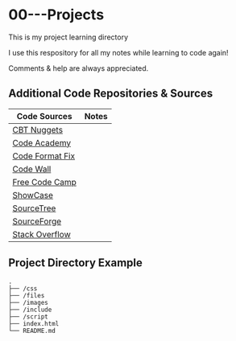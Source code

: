 # 00---Projects
This is my project learning directory

I use this respository for all my notes while learning to code again!

Comments & help are always appreciated. 

## Additional Code Repositories & Sources
| Code Sources | Notes |  
| --- | --- |  
| [CBT Nuggets](https://www.cbtnuggets.com/) |  |  
| [Code Academy](www.codecademy.com) |  |  
| [Code Format Fix](https://www.prettifyjs.net/) |  |  
| [Code Wall](https://coderwall.com/) |  |  
| [Free Code Camp](https://www.freecodecamp.org) |  |  
| [ShowCase](https://www.showwcase.com/) |  |  
| [SourceTree](https://www.sourcetreeapp.com/) |  |  
| [SourceForge](http://sourceforge.net/) |  |  
| [Stack Overflow](www.stackoverflow.com) | |  

## Project Directory Example
```text
.
├── /css
├── /files
├── /images
├── /include
├── /script
├── index.html
└── README.md
```


